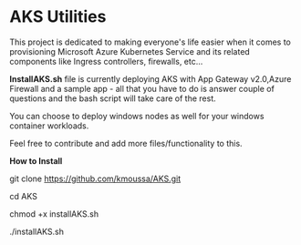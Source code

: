 # AKS Utilities

This project is dedicated to making everyone's life easier when it comes to provisioning Microsoft Azure Kubernetes Service and its related components like Ingress controllers, firewalls, etc...

<b>InstallAKS.sh</b> file is currently deploying AKS with App Gateway v2.0,Azure Firewall and a sample app - all that you have to do is answer couple of questions and the bash script will take care of the rest.

You can choose to deploy windows nodes as well for your windows container workloads.

Feel free to contribute and add more files/functionality to this.

<b>How to Install</b>

git clone https://github.com/kmoussa/AKS.git

cd AKS

chmod +x installAKS.sh 

./installAKS.sh 
